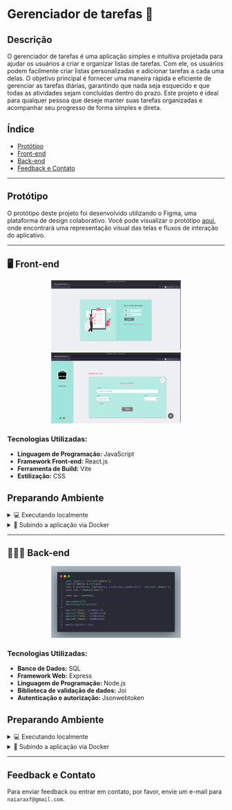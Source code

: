 # Gerenciador de tarefas  📝

## Descrição

O gerenciador de tarefas é uma aplicação simples e intuitiva projetada para ajudar os usuários a criar e organizar listas de tarefas. Com ele, os usuários podem facilmente criar listas personalizadas e adicionar tarefas a cada uma delas. O objetivo principal é fornecer uma maneira rápida e eficiente de gerenciar as tarefas diárias, garantindo que nada seja esquecido e que todas as atividades sejam concluídas dentro do prazo. Este projeto é ideal para qualquer pessoa que deseje manter suas tarefas organizadas e acompanhar seu progresso de forma simples e direta.

## Índice

- [Protótipo](#protótipo)
- [Front-end](#🖥️-front-end)
- [Back-end](#👩🏽‍💻-back-end)
- [Feedback e Contato](#feedback-e-contato)

---

## Protótipo
O protótipo deste projeto foi desenvolvido utilizando o Figma, uma plataforma de design colaborativo. Você pode visualizar o protótipo [aqui](https://www.figma.com/design/DDxN7m4FffCIwqhsITeNR0/Gerenciador-de-Tarefas---HOW-VI?node-id=0-1&t=KiXNLKrrj94sdsIL-0), onde encontrará uma representação visual das telas e fluxos de interação do aplicativo.

---

## 🖥️ Front-end

<div style="text-align:center;">
    <div style="margin-bottom: 20px;">
        <img src="./img-readme/login.png" alt="Login" style="width: 300px; height: auto;">
        <img src="./img-readme/tarefas.png" alt="Tarefas" style="width: 300px; height: auto;">
    </div>
</div>

### Tecnologias Utilizadas:

- **Linguagem de Programação:** JavaScript
- **Framework Front-end:** React.js
- **Ferramenta de Build:** Vite
- **Estilização:** CSS

## Preparando Ambiente

<details>
<summary>💻 Executando localmente</summary>

Certifique-se de ter o Node.js instalado em seu sistema.

Você pode baixá-lo em [Node.js](https://nodejs.org/).

1. Clone o repositório para o seu computador: 
`git@github.com:naiaraxavier/gerenciador-de-tarefas.git`

2. Abra um terminal e navegue até a pasta `frontend` do projeto:
```
cd gerenciador-de-tarefas/frontend
```

3. Instale as dependências do projeto executando o seguinte comando:
```
npm install
```

4. Após a instalação das dependências, inicie o servidor de desenvolvimento local executando:
```
npm run dev
```

5. O servidor de desenvolvimento será iniciado e você poderá acessar o aplicativo em seu navegador acessando 
`http://localhost:3000`.

</details>


<details>
<summary> 🐳 Subindo a aplicação via Docker </summary>

Certifique-se de ter o Docker instalado em seu sistema.

Você pode baixá-lo em [Docker](https://www.docker.com/).

1. Abra um terminal e navegue até a pasta `gerenciador-de-tarefas/`, onde se encontra o arquivo `docker-compose.yml`

```
cd gerenciador-de-tarefas
``` 

2. Execute o seguinte comando para iniciar o aplicativo via Docker Compose:
```
docker-compose up -d
```

3. Aguarde até que o Docker construa a imagem e inicie o contêiner. Após a conclusão, você poderá acessar o aplicativo em seu navegador acessando `http://localhost:3000`

</details>

----
## 👩🏽‍💻 Back-end

<div style="text-align:center;">
    <div style="margin-bottom: 20px;">
        <img src="./img-readme/backend-app.png" alt="Login" style="width: 300px; height: auto;">
    </div>
</div>

### Tecnologias Utilizadas:

- **Banco de Dados:** SQL
- **Framework Web:** Express
- **Linguagem de Programação:** Node.js
- **Biblioteca de validação de dados:** Joi
- **Autenticação e autorização:** Jsonwebtoken


## Preparando Ambiente

<details>
<summary>💻 Executando localmente</summary>

Certifique-se de ter o Node instalado em seu sistema.

1. Clone o repositório para o seu computador: 
`git@github.com:naiaraxavier/gerenciador-de-tarefas.git`

2. Abra um terminal e navegue até a pasta `backend` do projeto:
```
cd gerenciador-de-tarefas/backend
```

3. Instale as dependências do projeto executando o seguinte comando:
```
npm install
```

5. Após a instalação das dependências, inicie o servidor de desenvolvimento local executando:
```
npm run dev
```

6. O servidor de desenvolvimento será iniciado e você poderá acessá-lo em: 
`http://127.0.0.1:3001`

</details>

<details>
<summary> 🐳 Subindo a aplicação via Docker </summary>

Em construção🚧 🏗️

</details>

---

## Feedback e Contato

Para enviar feedback ou entrar em contato, por favor, envie um e-mail para `naiaraxf@gmail.com`.


